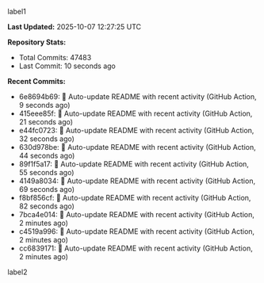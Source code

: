 
label1 
<!-- ACTIVITY_START -->
**Last Updated:** 2025-10-07 12:27:25 UTC

**Repository Stats:**
- Total Commits: 47483
- Last Commit: 10 seconds ago

**Recent Commits:**
- 6e8694b69: 🤖 Auto-update README with recent activity (GitHub Action, 9 seconds ago)
- 415eee85f: 🤖 Auto-update README with recent activity (GitHub Action, 21 seconds ago)
- e44fc0723: 🤖 Auto-update README with recent activity (GitHub Action, 32 seconds ago)
- 630d978be: 🤖 Auto-update README with recent activity (GitHub Action, 44 seconds ago)
- 89f1f5a17: 🤖 Auto-update README with recent activity (GitHub Action, 55 seconds ago)
- 4149a8034: 🤖 Auto-update README with recent activity (GitHub Action, 69 seconds ago)
- f8bf856cf: 🤖 Auto-update README with recent activity (GitHub Action, 82 seconds ago)
- 7bca4e014: 🤖 Auto-update README with recent activity (GitHub Action, 2 minutes ago)
- c4519a996: 🤖 Auto-update README with recent activity (GitHub Action, 2 minutes ago)
- cc6839171: 🤖 Auto-update README with recent activity (GitHub Action, 2 minutes ago)
<!-- ACTIVITY_END -->

label2
